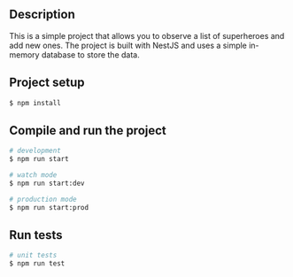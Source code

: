 ## Description

This is a simple project that allows you to observe a list of superheroes and add new ones. The project is built with
NestJS and uses a simple in-memory database to store the data.

## Project setup

```bash
$ npm install
```

## Compile and run the project

```bash
# development
$ npm run start

# watch mode
$ npm run start:dev

# production mode
$ npm run start:prod
```

## Run tests

```bash
# unit tests
$ npm run test
```
